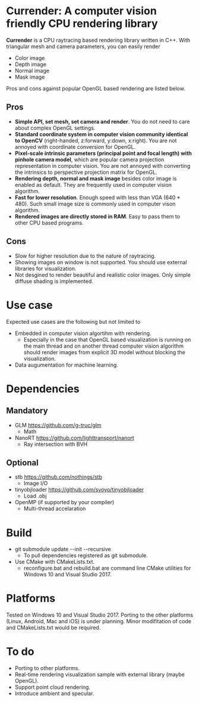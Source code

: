 # Currender: A computer vision friendly CPU rendering library
**Currender** is a CPU raytracing based rendering library written in C++.
With triangular mesh and camera parameters, you can easily render 

- Color image
- Depth image
- Normal image
- Mask image

Pros and cons against popular OpenGL based rendering are listed below.
## Pros
- **Simple API, set mesh, set camera and render**. You do not need to care about complex OpenGL settings.
- **Standard coordinate system in computer vision community identical to OpenCV** (right-handed, z:forward, y:down, x:right). You are not annoyed with coordinate conversion for OpenGL.
- **Pixel-scale intrinsic parameters (principal point and focal length) with pinhole camera model**, which are popular camera projection representation in computer vision. You are not annoyed with converting the intrinsics to perspective projection matrix for OpenGL.
- **Rendering depth, normal and mask image** besides color image is enabled as default. They are frequently used in computer vision algorithm.
- **Fast for lower resolution**. Enough speed with less than VGA (640 * 480). Such small image size is commonly used in computer vison algorithm.
- **Rendered images are directly stored in RAM**. Easy to pass them to other CPU based programs.

## Cons
- Slow for higher resolution due to the nature of raytracing.
- Showing images on window is not supported. You should use external libraries for visualization.
- Not desgined to render beautiful and realistic color images. Only simple diffuse shading is implemented. 



# Use case
Expected use cases are the following but not limited to
- Embedded in computer vision algortihm with rendering. 
    - Especially in the case that OpenGL based visualization is running on the main thread and on another thread computer vision algorithm should render images from explicit 3D model without blocking the visualization.
- Data augumentation for machine learning.

# Dependencies
## Mandatory
- GLM
    https://github.com/g-truc/glm
    - Math
- NanoRT
    https://github.com/lighttransport/nanort
    - Ray intersection with BVH
## Optional
- stb
    https://github.com/nothings/stb
    - Image I/O
- tinyobjloader
    https://github.com/syoyo/tinyobjloader
    - Load .obj
- OpenMP
    (if supported by your compiler)
    - Multi-thread accelaration

# Build
- git submodule update --init --recursive
  - To pull dependencies registered as git submodule. 
- Use CMake with CMakeLists.txt.
  -  reconfigure.bat and rebuild.bat are command line CMake utilities for Windows 10 and Visual Studio 2017.

# Platforms
Tested on Windows 10 and Visual Studio 2017.
Porting to the other platforms (Linux, Android, Mac and iOS) is under planning.
Minor modifitation of code and CMakeLists.txt would be required.

# To do
- Porting to other platforms.
- Real-time rendering visualization sample with external library (maybe OpenGL).
- Support point cloud rendering.
- Introduce ambient and specular.

